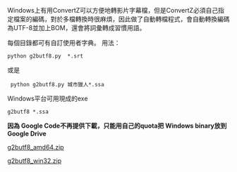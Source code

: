 Windows上有用ConvertZ可以方便地轉影片字幕檔，但是ConvertZ必須自己指定檔案的編碼，對於多檔轉換時很麻煩，因此做了自動轉檔程式，會自動轉換編碼為UTF-8並加上BOM，還會將詞彙轉成習慣用語。

每個目錄都可有自訂使用者字典。
用法：
```
python g2butf8.py  *.srt 
```
或是
```
 python g2butf8.py 城市獵人*.ssa
```

Windows平台可用現成的exe
```
g2butf8 *.ssa 
```

**因為 Google Code不再提供下載，只能用自己的quota把 Windows binary放到Google Drive**


[g2butf8\_amd64.zip](https://drive.google.com/file/d/0B_twESMPpEmWSEFMTXRSWTBaZWs/view?usp=sharing)

[g2butf8\_win32.zip](https://drive.google.com/file/d/0B_twESMPpEmWdmxyZHVDOUFYemM/view?usp=sharing)